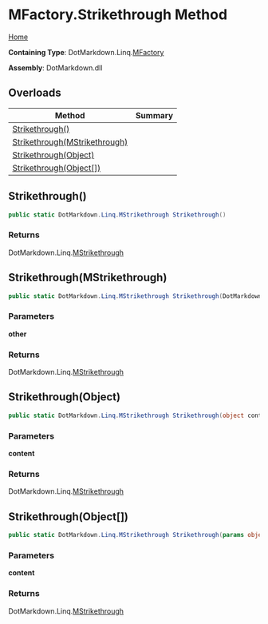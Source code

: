 # MFactory\.Strikethrough Method

[Home](../../../../README.md)

**Containing Type**: DotMarkdown\.Linq\.[MFactory](../README.md)

**Assembly**: DotMarkdown\.dll

## Overloads

| Method | Summary |
| ------ | ------- |
| [Strikethrough()](#DotMarkdown_Linq_MFactory_Strikethrough) | |
| [Strikethrough(MStrikethrough)](#DotMarkdown_Linq_MFactory_Strikethrough_DotMarkdown_Linq_MStrikethrough_) | |
| [Strikethrough(Object)](#DotMarkdown_Linq_MFactory_Strikethrough_System_Object_) | |
| [Strikethrough(Object\[\])](#DotMarkdown_Linq_MFactory_Strikethrough_System_Object___) | |

## Strikethrough\(\) <a name="DotMarkdown_Linq_MFactory_Strikethrough"></a>

```csharp
public static DotMarkdown.Linq.MStrikethrough Strikethrough()
```

### Returns

DotMarkdown\.Linq\.[MStrikethrough](../../MStrikethrough/README.md)

## Strikethrough\(MStrikethrough\) <a name="DotMarkdown_Linq_MFactory_Strikethrough_DotMarkdown_Linq_MStrikethrough_"></a>

```csharp
public static DotMarkdown.Linq.MStrikethrough Strikethrough(DotMarkdown.Linq.MStrikethrough other)
```

### Parameters

**other**

### Returns

DotMarkdown\.Linq\.[MStrikethrough](../../MStrikethrough/README.md)

## Strikethrough\(Object\) <a name="DotMarkdown_Linq_MFactory_Strikethrough_System_Object_"></a>

```csharp
public static DotMarkdown.Linq.MStrikethrough Strikethrough(object content)
```

### Parameters

**content**

### Returns

DotMarkdown\.Linq\.[MStrikethrough](../../MStrikethrough/README.md)

## Strikethrough\(Object\[\]\) <a name="DotMarkdown_Linq_MFactory_Strikethrough_System_Object___"></a>

```csharp
public static DotMarkdown.Linq.MStrikethrough Strikethrough(params object[] content)
```

### Parameters

**content**

### Returns

DotMarkdown\.Linq\.[MStrikethrough](../../MStrikethrough/README.md)

